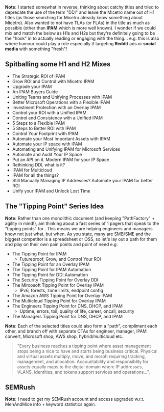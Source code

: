 **Note:** I started somewhat in reverse, thinking about catchy titles and tried to deprecate the use of the term "DDI" and leave the Micetro name out of H1 titles (as those searching for Micetro already know something about Micetro). Also wanted to not have TLAs (or FLAs) in the title as much as possible (other than **IPAM** which is more well known). I wonder if we could mix and match the below as H1s and H2s but they're definitely going to be the "hook" in to actually reading or engaging with the thing... e.g. this is also where humour could play a role especially if targeting **Reddit** ads or **social media** with something "fresh"!

## Spitballing some H1 and H2 Mixes

* The Strategic ROI of IPAM
* Grow ROI and Control with Micetro IPAM
* Upgrade your IPAM
* An IPAM Buyers Guide
* Uniting Teams and Unifying Processes with IPAM
* Better Microsoft Operations with a Flexible IPAM
* Investment Protection with an Overlay IPAM
* Control your ROI with a Unified IPAM
* Control and Consistency with a Unified IPAM
* 5 Steps to a Flexible IPAM
* 5 Steps to Better ROI with IPAM
* Control Your Footprint with IPAM
* Automate your Most Important Assets with IPAM
* Automate your IP space with IPAM
* Automating and Unifying IPAM for Microsoft Services
* Automate and Audit Your IP Space
* Put an API on it. Modern IPAM for your IP Space
* Rethinking DDI, what is it?
* IPAM for Multicloud
* IPAM for all the things?
* Still Manually Managing IP Addresses? Automate your IPAM for better ROI
* Unify your IPAM and Unlock Lost Time

## The "Tipping Point" Series Idea

**Note:** Rather than one monolithic document (and keeping "PathFactory" + agility in mind!), am thinking about a fast series of 1 pagers that speak to the "tipping points" for <blah>. This means we are helping engineers and managers know not just what, but when. As you state, many are SMB/SME and the biggest competitor is a spreadsheet or OSS, so let's lay out a path for them and play on their own pain points and point of need e.g:

* The Tipping Point for IPAM
  * Futureproof, Grow, and Control Your ROI 
* The Tipping Point for an Overlay IPAM
* The Tipping Point for IPAM Automation
* The Tipping Point for DDI Automation
* The Security Tipping Point for Overlay DDI
* The Mircosoft Tipping Point for Overlay IPAM
  * IPv6, forests, zone limits, endpoint config
* The Amazon AWS Tipping Point for Overlay IPAM
* The Multicloud Tipping Point for Overlay IPAM
* The Engineers Tipping Point for DNS, DHCP, and IPAM
  * Uptime, errors, toil, quality of life, career, oncall, security
* The Managers Tipping Point for DNS, DHCP, and IPAM

**Note:** Each of the selected titles could also form a "path", compliment each other, and branch off with separate CTAs for engineer, manager, IPAM convert, Microsoft shop, AWS shop, hybrid/multicloud etc.

> "Every business reaches a tipping point where asset management stops being a nice to have and starts being business critical. Physical and virtual assets multiply, move, and morph requiring tracking, management, and allocation. Accountability and responsiblity for assets equally maps to the digital domain where IP addresses, VLANS, identities, and tokens support services and operations...",

## SEMRush

**Note:** I need to get my SEMRush account and access upgraded w.r.t. MenAndMice info + keyword statistics again.
